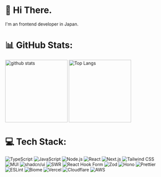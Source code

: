 # 💫 Hi There.
I'm an frontend developer in Japan.

# 📊 GitHub Stats:
<p align="left"> 
  <img alt="github stats" height="200px" src="https://github-readme-stats-smoky-nine-47.vercel.app/api?username=namidapoo&theme=transparent&show_icons=ture" />
  <img alt="Top Langs" height="200px" src="https://github-readme-stats.vercel.app/api/top-langs/?username=namidapoo&layout=compact&show_icons=true&theme=transparent" />
</p>

# 💻 Tech Stack:
![TypeScript](https://img.shields.io/badge/typescript-3178C6?style=for-the-badge&logo=typescript&logoColor=white)
![JavaScript](https://img.shields.io/badge/javascript-F7DF1E?style=for-the-badge&logo=javascript&logoColor=white)
![Node.js](https://img.shields.io/badge/node.js-5FA04E?style=for-the-badge&logo=node.js&logoColor=white)
![React](https://img.shields.io/badge/react-61DAFB?style=for-the-badge&logo=react&logoColor=white)
![Next.js](https://img.shields.io/badge/next.js-000000?style=for-the-badge&logo=next.js&logoColor=white)
![Tailwind CSS](https://img.shields.io/badge/tailwind-06B6D4?style=for-the-badge&logo=tailwindcss&logoColor=white)
![MUI](https://img.shields.io/badge/mui-007FFF?style=for-the-badge&logo=mui&logoColor=white)
![shadcn/ui](https://img.shields.io/badge/shadcnui-000000?style=for-the-badge&logo=shadcnui&logoColor=white)
![SWR](https://img.shields.io/badge/swr-000000?style=for-the-badge&logo=swr&logoColor=white)
![React Hook Form](https://img.shields.io/badge/rhf-EC5990?style=for-the-badge&logo=reacthookform&logoColor=white)
![Zod](https://img.shields.io/badge/zod-3E67B1?style=for-the-badge&logo=zod&logoColor=white)
![Hono](https://img.shields.io/badge/hono-E36002?style=for-the-badge&logo=hono&logoColor=white)
![Prettier](https://img.shields.io/badge/prettier-F7B93E?style=for-the-badge&logo=prettier&logoColor=white)
![ESLint](https://img.shields.io/badge/eslint-4B32C3?style=for-the-badge&logo=eslint&logoColor=white)
![Biome](https://img.shields.io/badge/biome-60A5FA?style=for-the-badge&logo=biome&logoColor=white)
![Vercel](https://img.shields.io/badge/vercel-000000?style=for-the-badge&logo=vercel&logoColor=white)
![Cloudflare](https://img.shields.io/badge/Cloudflare-F38020?style=for-the-badge&logo=Cloudflare&logoColor=white)
![AWS](https://img.shields.io/badge/aws-232F3E?style=for-the-badge&logo=amazonwebservices&logoColor=white)
